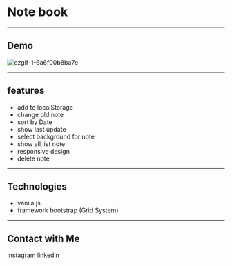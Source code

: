 # Note book

---

## Demo

![ezgif-1-6a6f00b8ba7e](https://user-images.githubusercontent.com/87765316/130059808-bc995a40-6504-4fb9-be68-71b4e82f93a5.gif)

---

## features

- add to localStorage
- change old note
- sort by Date
- show last update
- select background for note
- show all list note
- responsive design
- delete note

---

## Technologies

- vanila js
- framework bootstrap (Grid System)

---

## Contact with Me

[instagram](https://www.instagram.com/alikhani_developer/)
[linkedin](https://www.linkedin.com/in/amir-hossein-agha-alikhani-060a88217/)
